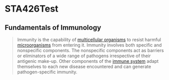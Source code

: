 # STA426Test
## Fundamentals of Immunology

> Immunity is the capability of [multicellular organisms](https://en.wikipedia.org/wiki/Multicellular_organism) to resist harmful [microorganisms](https://en.wikipedia.org/wiki/Microorganism) from entering it. Immunity involves both specific and nonspecific components. The nonspecific components act as barriers or eliminators of a wide range of pathogens irrespective of their antigenic make-up. Other components of the [immune system](https://en.wikipedia.org/wiki/Immune_system) adapt themselves to each new disease encountered and can generate pathogen-specific immunity.



